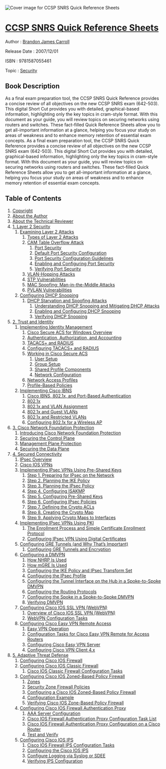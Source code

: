 ![Cover image for CCSP SNRS Quick Reference Sheets](https://imgdetail.ebookreading.net/cover/cover/security/EB9781587055461.jpg)

[CCSP SNRS Quick Reference Sheets](https://ebookreading.net/view/book/CCSP+SNRS+Quick+Reference+Sheets-EB9781587055461_1.html "CCSP SNRS Quick Reference Sheets")
====================================================================================================================

Author : [Brandon James Carroll](https://ebookreading.net/search/author/Brandon+James+Carroll)

Release Date : 2007/12/01

ISBN : 9781587055461

Topic : [Security](https://ebookreading.net/search/category/security)

Book Description
-----------------

As a final exam preparation tool, the CCSP SNRS Quick Reference provides a concise review of all objectives on the new CCSP SNRS exam (642-503). This digital Short Cut provides you with detailed, graphical-based information, highlighting only the key topics in cram-style format.
With this document as your guide, you will review topics on securing networks using routers and switches. These fact-filled Quick Reference Sheets allow you to get all-important information at a glance, helping you focus your study on areas of weakness and to enhance memory retention of essential exam concepts.
              As a final exam preparation tool, the CCSP SNRS Quick Reference provides a concise review of all objectives on the new CCSP SNRS exam (642-503). This digital Short Cut provides you with detailed, graphical-based information, highlighting only the key topics in cram-style format.
With this document as your guide, you will review topics on securing networks using routers and switches. These fact-filled Quick Reference Sheets allow you to get all-important information at a glance, helping you focus your study on areas of weakness and to enhance memory retention of essential exam concepts.
              
Table of Contents
-----------------

1. [Copyright](https://ebookreading.net/view/book/CCSP+SNRS+Quick+Reference+Sheets-EB9781587055461_1.html)
1. [About the Author](https://ebookreading.net/view/book/CCSP+SNRS+Quick+Reference+Sheets-EB9781587055461_2.html)
1. [About the Technical Reviewer](https://ebookreading.net/view/book/CCSP+SNRS+Quick+Reference+Sheets-EB9781587055461_3.html)
1. [1. Layer 2 Security](https://ebookreading.net/view/book/CCSP+SNRS+Quick+Reference+Sheets-EB9781587055461_4.html)
    1. [Examining Layer 2 Attacks](https://ebookreading.net/view/book/CCSP+SNRS+Quick+Reference+Sheets-EB9781587055461_4.html#ch01lev1sec1)
        1. [Types of Layer 2 Attacks](https://ebookreading.net/view/book/CCSP+SNRS+Quick+Reference+Sheets-EB9781587055461_4.html#ch01lev2sec1)
        1. [CAM Table Overflow Attack](https://ebookreading.net/view/book/CCSP+SNRS+Quick+Reference+Sheets-EB9781587055461_4.html#ch01lev2sec2)
            1. [Port Security](https://ebookreading.net/view/book/CCSP+SNRS+Quick+Reference+Sheets-EB9781587055461_4.html#ch01lev3sec1)
            1. [Default Port Security Configuration](https://ebookreading.net/view/book/CCSP+SNRS+Quick+Reference+Sheets-EB9781587055461_4.html#ch01lev3sec2)
            1. [Port Security Configuration Guidelines](https://ebookreading.net/view/book/CCSP+SNRS+Quick+Reference+Sheets-EB9781587055461_4.html#ch01lev3sec3)
            1. [Enabling and Configuring Port Security](https://ebookreading.net/view/book/CCSP+SNRS+Quick+Reference+Sheets-EB9781587055461_4.html#ch01lev3sec4)
            1. [Verifying Port Security](https://ebookreading.net/view/book/CCSP+SNRS+Quick+Reference+Sheets-EB9781587055461_4.html#ch01lev3sec5)
        1. [VLAN-Hopping Attacks](https://ebookreading.net/view/book/CCSP+SNRS+Quick+Reference+Sheets-EB9781587055461_4.html#ch01lev2sec3)
        1. [STP Vulnerabilities](https://ebookreading.net/view/book/CCSP+SNRS+Quick+Reference+Sheets-EB9781587055461_4.html#ch01lev2sec4)
        1. [MAC Spoofing: Man-in-the-Middle Attacks](https://ebookreading.net/view/book/CCSP+SNRS+Quick+Reference+Sheets-EB9781587055461_4.html#ch01lev2sec5)
        1. [PVLAN Vulnerabilities](https://ebookreading.net/view/book/CCSP+SNRS+Quick+Reference+Sheets-EB9781587055461_4.html#ch01lev2sec6)
    1. [Configuring DHCP Snooping](https://ebookreading.net/view/book/CCSP+SNRS+Quick+Reference+Sheets-EB9781587055461_4.html#ch01lev1sec2)
        1. [DHCP Starvation and Spoofing Attacks](https://ebookreading.net/view/book/CCSP+SNRS+Quick+Reference+Sheets-EB9781587055461_4.html#ch01lev2sec7)
            1. [Understanding DHCP Snooping and Mitigating DHCP Attacks](https://ebookreading.net/view/book/CCSP+SNRS+Quick+Reference+Sheets-EB9781587055461_4.html#ch01lev3sec6)
            1. [Enabling and Configuring DHCP Snooping](https://ebookreading.net/view/book/CCSP+SNRS+Quick+Reference+Sheets-EB9781587055461_4.html#ch01lev3sec7)
            1. [Verifying DHCP Snooping](https://ebookreading.net/view/book/CCSP+SNRS+Quick+Reference+Sheets-EB9781587055461_4.html#ch01lev3sec8)
1. [2. Trust and Identity](https://ebookreading.net/view/book/CCSP+SNRS+Quick+Reference+Sheets-EB9781587055461_5.html)
    1. [Implementing Identity Management](https://ebookreading.net/view/book/CCSP+SNRS+Quick+Reference+Sheets-EB9781587055461_5.html#ch02lev1sec1)
        1. [Cisco Secure ACS for Windows Overview](https://ebookreading.net/view/book/CCSP+SNRS+Quick+Reference+Sheets-EB9781587055461_5.html#ch02lev2sec1)
        1. [Authentication, Authorization, and Accounting](https://ebookreading.net/view/book/CCSP+SNRS+Quick+Reference+Sheets-EB9781587055461_5.html#ch02lev2sec2)
        1. [TACACS+ and RADIUS](https://ebookreading.net/view/book/CCSP+SNRS+Quick+Reference+Sheets-EB9781587055461_5.html#ch02lev2sec3)
        1. [Configuring TACACS+ and RADIUS](https://ebookreading.net/view/book/CCSP+SNRS+Quick+Reference+Sheets-EB9781587055461_5.html#ch02lev2sec4)
        1. [Working in Cisco Secure ACS](https://ebookreading.net/view/book/CCSP+SNRS+Quick+Reference+Sheets-EB9781587055461_5.html#ch02lev2sec5)
            1. [User Setup](https://ebookreading.net/view/book/CCSP+SNRS+Quick+Reference+Sheets-EB9781587055461_5.html#ch02lev3sec1)
            1. [Group Setup](https://ebookreading.net/view/book/CCSP+SNRS+Quick+Reference+Sheets-EB9781587055461_5.html#ch02lev3sec2)
            1. [Shared Profile Components](https://ebookreading.net/view/book/CCSP+SNRS+Quick+Reference+Sheets-EB9781587055461_5.html#ch02lev3sec3)
            1. [Network Configuration](https://ebookreading.net/view/book/CCSP+SNRS+Quick+Reference+Sheets-EB9781587055461_5.html#ch02lev3sec4)
        1. [Network Access Profiles](https://ebookreading.net/view/book/CCSP+SNRS+Quick+Reference+Sheets-EB9781587055461_5.html#ch02lev2sec6)
        1. [Profile-Based Policies](https://ebookreading.net/view/book/CCSP+SNRS+Quick+Reference+Sheets-EB9781587055461_5.html#ch02lev2sec7)
    1. [Implementing Cisco IBNS](https://ebookreading.net/view/book/CCSP+SNRS+Quick+Reference+Sheets-EB9781587055461_5.html#ch02lev1sec2)
        1. [Cisco IBNS, 802.1x, and Port-Based Authentication](https://ebookreading.net/view/book/CCSP+SNRS+Quick+Reference+Sheets-EB9781587055461_5.html#ch02lev2sec8)
        1. [802.1x](https://ebookreading.net/view/book/CCSP+SNRS+Quick+Reference+Sheets-EB9781587055461_5.html#ch02lev2sec9)
        1. [802.1x and VLAN Assignment](https://ebookreading.net/view/book/CCSP+SNRS+Quick+Reference+Sheets-EB9781587055461_5.html#ch02lev2sec10)
        1. [802.1x and Guest VLANs](https://ebookreading.net/view/book/CCSP+SNRS+Quick+Reference+Sheets-EB9781587055461_5.html#ch02lev2sec11)
        1. [802.1x and Restricted VLANs](https://ebookreading.net/view/book/CCSP+SNRS+Quick+Reference+Sheets-EB9781587055461_5.html#ch02lev2sec12)
        1. [Configuring 802.1x for a Wireless AP](https://ebookreading.net/view/book/CCSP+SNRS+Quick+Reference+Sheets-EB9781587055461_5.html#ch02lev2sec13)
1. [3. Cisco Network Foundation Protection](https://ebookreading.net/view/book/CCSP+SNRS+Quick+Reference+Sheets-EB9781587055461_6.html)
    1. [Introducing Cisco Network Foundation Protection](https://ebookreading.net/view/book/CCSP+SNRS+Quick+Reference+Sheets-EB9781587055461_6.html#ch03lev1sec1)
    1. [Securing the Control Plane](https://ebookreading.net/view/book/CCSP+SNRS+Quick+Reference+Sheets-EB9781587055461_6.html#ch03lev1sec2)
    1. [Management Plane Protection](https://ebookreading.net/view/book/CCSP+SNRS+Quick+Reference+Sheets-EB9781587055461_6.html#ch03lev1sec3)
    1. [Securing the Data Plane](https://ebookreading.net/view/book/CCSP+SNRS+Quick+Reference+Sheets-EB9781587055461_6.html#ch03lev1sec4)
1. [4. Secured Connectivity](https://ebookreading.net/view/book/CCSP+SNRS+Quick+Reference+Sheets-EB9781587055461_7.html)
    1. [IPsec Overview](https://ebookreading.net/view/book/CCSP+SNRS+Quick+Reference+Sheets-EB9781587055461_7.html#ch04lev1sec1)
    1. [Cisco IOS VPNs](https://ebookreading.net/view/book/CCSP+SNRS+Quick+Reference+Sheets-EB9781587055461_7.html#ch04lev1sec2)
    1. [Implementing IPsec VPNs Using Pre-Shared Keys](https://ebookreading.net/view/book/CCSP+SNRS+Quick+Reference+Sheets-EB9781587055461_7.html#ch04lev1sec3)
        1. [Step 1. Preparing for IPsec on the Network](https://ebookreading.net/view/book/CCSP+SNRS+Quick+Reference+Sheets-EB9781587055461_7.html#ch04lev2sec1)
        1. [Step 2. Planning the IKE Policy](https://ebookreading.net/view/book/CCSP+SNRS+Quick+Reference+Sheets-EB9781587055461_7.html#ch04lev2sec2)
        1. [Step 3. Planning the IPsec Policy](https://ebookreading.net/view/book/CCSP+SNRS+Quick+Reference+Sheets-EB9781587055461_7.html#ch04lev2sec3)
        1. [Step 4. Configuring ISAKMP](https://ebookreading.net/view/book/CCSP+SNRS+Quick+Reference+Sheets-EB9781587055461_7.html#ch04lev2sec4)
        1. [Step 5. Configuring Pre-Shared Keys](https://ebookreading.net/view/book/CCSP+SNRS+Quick+Reference+Sheets-EB9781587055461_7.html#ch04lev2sec5)
        1. [Step 6. Configuring IPsec Policies](https://ebookreading.net/view/book/CCSP+SNRS+Quick+Reference+Sheets-EB9781587055461_7.html#ch04lev2sec6)
        1. [Step 7. Defining the Crypto ACLs](https://ebookreading.net/view/book/CCSP+SNRS+Quick+Reference+Sheets-EB9781587055461_7.html#ch04lev2sec7)
        1. [Step 8. Creating the Crypto Map](https://ebookreading.net/view/book/CCSP+SNRS+Quick+Reference+Sheets-EB9781587055461_7.html#ch04lev2sec8)
        1. [Step 9. Applying Crypto Maps to Interfaces](https://ebookreading.net/view/book/CCSP+SNRS+Quick+Reference+Sheets-EB9781587055461_7.html#ch04lev2sec9)
    1. [Implementing IPsec VPNs Using PKI](https://ebookreading.net/view/book/CCSP+SNRS+Quick+Reference+Sheets-EB9781587055461_7.html#ch04lev1sec4)
        1. [The Enrollment Process and Simple Certificate Enrollment Protocol](https://ebookreading.net/view/book/CCSP+SNRS+Quick+Reference+Sheets-EB9781587055461_7.html#ch04lev2sec10)
        1. [Configuring IPsec VPN Using Digital Certificates](https://ebookreading.net/view/book/CCSP+SNRS+Quick+Reference+Sheets-EB9781587055461_7.html#ch04lev2sec11)
    1. [Configuring GRE Tunnels (and Why That’s Important)](https://ebookreading.net/view/book/CCSP+SNRS+Quick+Reference+Sheets-EB9781587055461_7.html#ch04lev1sec5)
        1. [Configuring GRE Tunnels and Encryption](https://ebookreading.net/view/book/CCSP+SNRS+Quick+Reference+Sheets-EB9781587055461_7.html#ch04lev2sec12)
    1. [Configuring a DMVPN](https://ebookreading.net/view/book/CCSP+SNRS+Quick+Reference+Sheets-EB9781587055461_7.html#ch04lev1sec6)
        1. [How NHRP Is Used](https://ebookreading.net/view/book/CCSP+SNRS+Quick+Reference+Sheets-EB9781587055461_7.html#ch04lev2sec13)
        1. [How mGRE Is Used](https://ebookreading.net/view/book/CCSP+SNRS+Quick+Reference+Sheets-EB9781587055461_7.html#ch04lev2sec14)
        1. [Configuring the IKE Policy and IPsec Transform Set](https://ebookreading.net/view/book/CCSP+SNRS+Quick+Reference+Sheets-EB9781587055461_7.html#ch04lev2sec15)
        1. [Configuring the IPsec Profile](https://ebookreading.net/view/book/CCSP+SNRS+Quick+Reference+Sheets-EB9781587055461_7.html#ch04lev2sec16)
        1. [Configuring the Tunnel Interface on the Hub in a Spoke-to-Spoke DMVPN](https://ebookreading.net/view/book/CCSP+SNRS+Quick+Reference+Sheets-EB9781587055461_7.html#ch04lev2sec17)
        1. [Configuring the Routing Protocols](https://ebookreading.net/view/book/CCSP+SNRS+Quick+Reference+Sheets-EB9781587055461_7.html#ch04lev2sec18)
        1. [Configuring the Spoke in a Spoke-to-Spoke DMVPN](https://ebookreading.net/view/book/CCSP+SNRS+Quick+Reference+Sheets-EB9781587055461_7.html#ch04lev2sec19)
        1. [Verifying DMVPN](https://ebookreading.net/view/book/CCSP+SNRS+Quick+Reference+Sheets-EB9781587055461_7.html#ch04lev2sec20)
    1. [Configuring Cisco IOS SSL VPN (WebVPN)](https://ebookreading.net/view/book/CCSP+SNRS+Quick+Reference+Sheets-EB9781587055461_7.html#ch04lev1sec7)
        1. [Overview of Cisco IOS SSL VPN (WebVPN)](https://ebookreading.net/view/book/CCSP+SNRS+Quick+Reference+Sheets-EB9781587055461_7.html#ch04lev2sec21)
        1. [WebVPN Configuration Tasks](https://ebookreading.net/view/book/CCSP+SNRS+Quick+Reference+Sheets-EB9781587055461_7.html#ch04lev2sec22)
    1. [Configuring Cisco Easy VPN Remote Access](https://ebookreading.net/view/book/CCSP+SNRS+Quick+Reference+Sheets-EB9781587055461_7.html#ch04lev1sec8)
        1. [Easy VPN Operation](https://ebookreading.net/view/book/CCSP+SNRS+Quick+Reference+Sheets-EB9781587055461_7.html#ch04lev2sec23)
        1. [Configuration Tasks for Cisco Easy VPN Remote for Access Routers](https://ebookreading.net/view/book/CCSP+SNRS+Quick+Reference+Sheets-EB9781587055461_7.html#ch04lev2sec24)
        1. [Configuring Cisco Easy VPN Server](https://ebookreading.net/view/book/CCSP+SNRS+Quick+Reference+Sheets-EB9781587055461_7.html#ch04lev2sec25)
        1. [Configuring Cisco VPN Client 4.x](https://ebookreading.net/view/book/CCSP+SNRS+Quick+Reference+Sheets-EB9781587055461_7.html#ch04lev2sec26)
1. [5. Adaptive Threat Defense](https://ebookreading.net/view/book/CCSP+SNRS+Quick+Reference+Sheets-EB9781587055461_8.html)
    1. [Configuring Cisco IOS Firewall](https://ebookreading.net/view/book/CCSP+SNRS+Quick+Reference+Sheets-EB9781587055461_8.html#ch05lev1sec1)
    1. [Configuring Cisco IOS Classic Firewall](https://ebookreading.net/view/book/CCSP+SNRS+Quick+Reference+Sheets-EB9781587055461_8.html#ch05lev1sec2)
        1. [Cisco IOS Classic Firewall Configuration Tasks](https://ebookreading.net/view/book/CCSP+SNRS+Quick+Reference+Sheets-EB9781587055461_8.html#ch05lev2sec1)
    1. [Configuring Cisco IOS Zoned-Based Policy Firewall](https://ebookreading.net/view/book/CCSP+SNRS+Quick+Reference+Sheets-EB9781587055461_8.html#ch05lev1sec3)
        1. [Zones](https://ebookreading.net/view/book/CCSP+SNRS+Quick+Reference+Sheets-EB9781587055461_8.html#ch05lev2sec2)
        1. [Security Zone Firewall Policies](https://ebookreading.net/view/book/CCSP+SNRS+Quick+Reference+Sheets-EB9781587055461_8.html#ch05lev2sec3)
        1. [Configuring a Cisco IOS Zoned-Based Policy Firewall](https://ebookreading.net/view/book/CCSP+SNRS+Quick+Reference+Sheets-EB9781587055461_8.html#ch05lev2sec4)
        1. [Configuration Example](https://ebookreading.net/view/book/CCSP+SNRS+Quick+Reference+Sheets-EB9781587055461_8.html#ch05lev2sec5)
        1. [Verifying Cisco IOS Zone-Based Policy Firewall](https://ebookreading.net/view/book/CCSP+SNRS+Quick+Reference+Sheets-EB9781587055461_8.html#ch05lev2sec6)
    1. [Configuring Cisco IOS Firewall Authentication Proxy](https://ebookreading.net/view/book/CCSP+SNRS+Quick+Reference+Sheets-EB9781587055461_8.html#ch05lev1sec4)
        1. [AAA Server Configuration](https://ebookreading.net/view/book/CCSP+SNRS+Quick+Reference+Sheets-EB9781587055461_8.html#ch05lev2sec7)
        1. [Cisco IOS Firewall Authentication Proxy Configuration Task List](https://ebookreading.net/view/book/CCSP+SNRS+Quick+Reference+Sheets-EB9781587055461_8.html#ch05lev2sec8)
        1. [Cisco IOS Firewall Authentication Proxy Configuration on a Cisco Router](https://ebookreading.net/view/book/CCSP+SNRS+Quick+Reference+Sheets-EB9781587055461_8.html#ch05lev2sec9)
        1. [Test and Verify](https://ebookreading.net/view/book/CCSP+SNRS+Quick+Reference+Sheets-EB9781587055461_8.html#ch05lev2sec10)
    1. [Configuring Cisco IOS IPS](https://ebookreading.net/view/book/CCSP+SNRS+Quick+Reference+Sheets-EB9781587055461_8.html#ch05lev1sec5)
        1. [Cisco IOS Firewall IPS Configuration Tasks](https://ebookreading.net/view/book/CCSP+SNRS+Quick+Reference+Sheets-EB9781587055461_8.html#ch05lev2sec11)
        1. [Configuring the Cisco IOS IPS](https://ebookreading.net/view/book/CCSP+SNRS+Quick+Reference+Sheets-EB9781587055461_8.html#ch05lev2sec12)
        1. [Configure Logging via Syslog or SDEE](https://ebookreading.net/view/book/CCSP+SNRS+Quick+Reference+Sheets-EB9781587055461_8.html#ch05lev2sec13)
        1. [Verifying IPS Configuration](https://ebookreading.net/view/book/CCSP+SNRS+Quick+Reference+Sheets-EB9781587055461_8.html#ch05lev2sec14)
